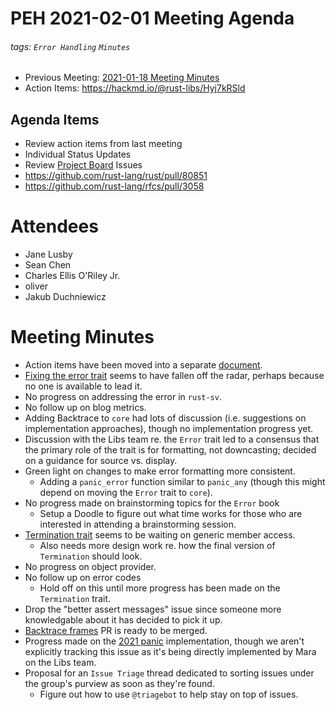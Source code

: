 # PEH 2021-02-01 Meeting Agenda

###### tags: `Error Handling` `Minutes`

- Previous Meeting: [2021-01-18 Meeting Minutes](https://github.com/rust-lang/project-error-handling/blob/master/meetings/2021-01-18.md)
- Action Items: https://hackmd.io/@rust-libs/Hyj7kRSld

## Agenda Items

- Review action items from last meeting
- Individual Status Updates
- Review [Project Board](https://github.com/rust-lang/project-error-handling/projects/1) Issues
- https://github.com/rust-lang/rust/pull/80851
- https://github.com/rust-lang/rfcs/pull/3058

# Attendees
- Jane Lusby
- Sean Chen
- Charles Ellis O'Riley Jr.
- oliver
- Jakub Duchniewicz

# Meeting Minutes

- Action items have been moved into a separate [document][action-items-doc].
- [Fixing the error trait][fix-error-trait] seems to have fallen off the radar, perhaps because no one is available to lead it.
- No progress on addressing the error in `rust-sv`.
- No follow up on blog metrics.
- Adding Backtrace to `core` had lots of discussion (i.e. suggestions on implementation approaches), though no implementation progress yet.
- Discussion with the Libs team re. the `Error` trait led to a consensus that the primary role of the trait is for formatting, not downcasting; decided on a guidance for source vs. display.
- Green light on changes to make error formatting more consistent.
    - Adding a `panic_error` function similar to `panic_any` (though this might depend on moving the `Error` trait to `core`).
- No progress made on brainstorming topics for the `Error` book
    - Setup a Doodle to figure out what time works for those who are interested in attending a brainstorming session.
- [Termination trait][termination-trait] seems to be waiting on generic member access.
    - Also needs more design work re. how the final version of `Termination` should look.
- No progress on object provider.
- No follow up on error codes
    - Hold off on this until more progress has been made on the `Termination` trait.
- Drop the "better assert messages" issue since someone more knowledgable about it has decided to pick it up.
- [Backtrace frames][backtrace-frames] PR is ready to be merged.
- Progress made on the [2021 panic][2021-panic] implementation, though we aren't explicitly tracking this issue as it's being directly implemented by Mara on the Libs team.
- Proposal for an `Issue Triage` thread dedicated to sorting issues under the group's purview as soon as they're found.
    - Figure out how to use `@triagebot` to help stay on top of issues.


[action-items-doc]: https://hackmd.io/@rust-libs/Hyj7kRSld
[fix-error-trait]: https://github.com/rust-lang/rust/issues/53487
[termination-trait]: https://github.com/rust-lang/rust/issues/43301
[backtrace-frames]: https://github.com/rust-lang/rust/pull/81022
[2021-panic]: https://github.com/rust-lang/rust/pull/80851